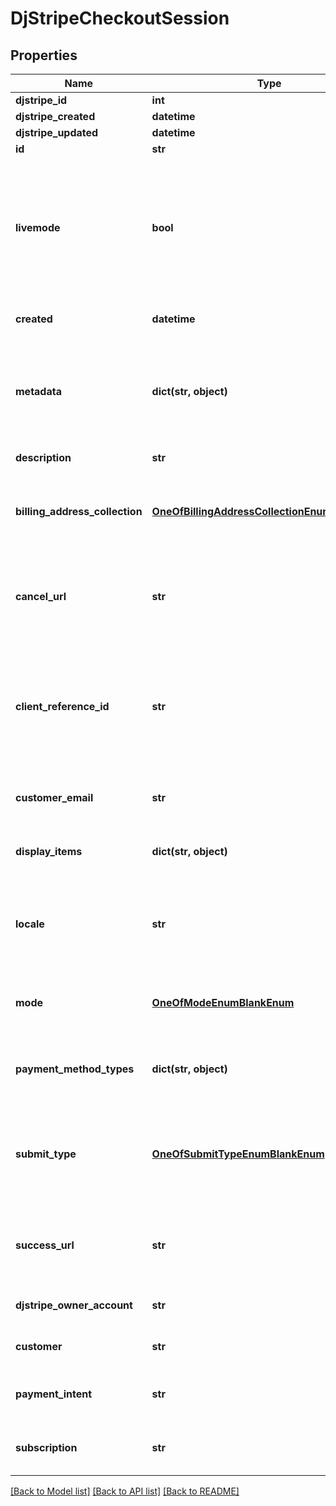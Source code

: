 # DjStripeCheckoutSession


## Properties
Name | Type | Description | Notes
------------ | ------------- | ------------- | -------------
**djstripe_id** | **int** |  | [readonly] 
**djstripe_created** | **datetime** |  | [readonly] 
**djstripe_updated** | **datetime** |  | [readonly] 
**id** | **str** |  | 
**livemode** | **bool** | Null here indicates that the livemode status is unknown or was previously unrecorded. Otherwise, this field indicates whether this record comes from Stripe test mode or live mode operation. | [optional] 
**created** | **datetime** | The datetime this object was created in stripe. | [optional] 
**metadata** | **dict(str, object)** | A set of key/value pairs that you can attach to an object. It can be useful for storing additional information about an object in a structured format. | [optional] 
**description** | **str** | A description of this object. | [optional] 
**billing_address_collection** | [**OneOfBillingAddressCollectionEnumBlankEnum**](OneOfBillingAddressCollectionEnumBlankEnum.md) | The value (auto or required) for whether Checkoutcollected the customer&#39;s billing address. | [optional] 
**cancel_url** | **str** | The URL the customer will be directed to if theydecide to cancel payment and return to your website. | [optional] 
**client_reference_id** | **str** | A unique string to reference the Checkout Session.This can be a customer ID, a cart ID, or similar, andcan be used to reconcile the session with your internal systems. | [optional] 
**customer_email** | **str** | If provided, this value will be used when the Customer object is created. | [optional] 
**display_items** | **dict(str, object)** | The line items, plans, or SKUs purchased by the customer. | [optional] 
**locale** | **str** | The IETF language tag of the locale Checkout is displayed in.If blank or auto, the browser&#39;s locale is used. | [optional] 
**mode** | [**OneOfModeEnumBlankEnum**](OneOfModeEnumBlankEnum.md) | The mode of the Checkout Session, one of payment, setup, or subscription. | [optional] 
**payment_method_types** | **dict(str, object)** | The list of payment method types (e.g. card) that this Checkout Session is allowed to accept. | 
**submit_type** | [**OneOfSubmitTypeEnumBlankEnum**](OneOfSubmitTypeEnumBlankEnum.md) | Describes the type of transaction being performed by Checkoutin order to customize relevant text on the page, such as the submit button. | [optional] 
**success_url** | **str** | The URL the customer will be directed to after the payment or subscriptioncreation is successful. | [optional] 
**djstripe_owner_account** | **str** | The Stripe Account this object belongs to. | [optional] 
**customer** | **str** | Customer this Checkout is for if one exists. | [optional] 
**payment_intent** | **str** | PaymentIntent created if SKUs or line items were provided. | [optional] 
**subscription** | **str** | Subscription created if one or more plans were provided. | [optional] 

[[Back to Model list]](../README.md#documentation-for-models) [[Back to API list]](../README.md#documentation-for-api-endpoints) [[Back to README]](../README.md)


